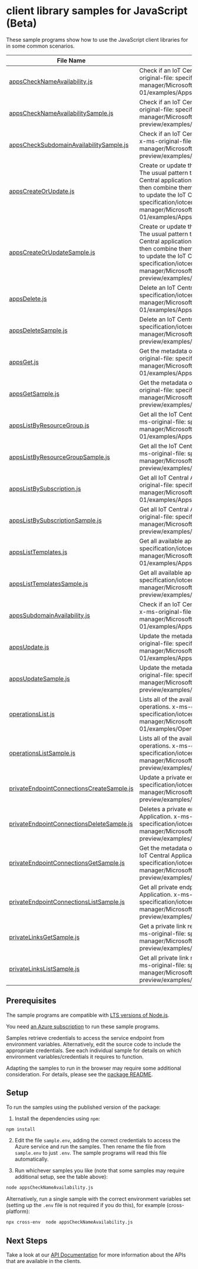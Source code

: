 # client library samples for JavaScript (Beta)

These sample programs show how to use the JavaScript client libraries for in some common scenarios.

| **File Name**                                                                       | **Description**                                                                                                                                                                                                                                                                                                                                                                                                                    |
| ----------------------------------------------------------------------------------- | ---------------------------------------------------------------------------------------------------------------------------------------------------------------------------------------------------------------------------------------------------------------------------------------------------------------------------------------------------------------------------------------------------------------------------------- |
| [appsCheckNameAvailability.js][appschecknameavailability]                           | Check if an IoT Central application name is available. x-ms-original-file: specification/iotcentral/resource-manager/Microsoft.IoTCentral/stable/2021-06-01/examples/Apps_CheckNameAvailability.json                                                                                                                                                                                                                               |
| [appsCheckNameAvailabilitySample.js][appschecknameavailabilitysample]               | Check if an IoT Central application name is available. x-ms-original-file: specification/iotcentral/resource-manager/Microsoft.IoTCentral/preview/2021-11-01-preview/examples/Apps_CheckNameAvailability.json                                                                                                                                                                                                                      |
| [appsCheckSubdomainAvailabilitySample.js][appschecksubdomainavailabilitysample]     | Check if an IoT Central application subdomain is available. x-ms-original-file: specification/iotcentral/resource-manager/Microsoft.IoTCentral/preview/2021-11-01-preview/examples/Apps_CheckSubdomainAvailability.json                                                                                                                                                                                                            |
| [appsCreateOrUpdate.js][appscreateorupdate]                                         | Create or update the metadata of an IoT Central application. The usual pattern to modify a property is to retrieve the IoT Central application metadata and security metadata, and then combine them with the modified values in a new body to update the IoT Central application. x-ms-original-file: specification/iotcentral/resource-manager/Microsoft.IoTCentral/stable/2021-06-01/examples/Apps_CreateOrUpdate.json          |
| [appsCreateOrUpdateSample.js][appscreateorupdatesample]                             | Create or update the metadata of an IoT Central application. The usual pattern to modify a property is to retrieve the IoT Central application metadata and security metadata, and then combine them with the modified values in a new body to update the IoT Central application. x-ms-original-file: specification/iotcentral/resource-manager/Microsoft.IoTCentral/preview/2021-11-01-preview/examples/Apps_CreateOrUpdate.json |
| [appsDelete.js][appsdelete]                                                         | Delete an IoT Central application. x-ms-original-file: specification/iotcentral/resource-manager/Microsoft.IoTCentral/stable/2021-06-01/examples/Apps_Delete.json                                                                                                                                                                                                                                                                  |
| [appsDeleteSample.js][appsdeletesample]                                             | Delete an IoT Central application. x-ms-original-file: specification/iotcentral/resource-manager/Microsoft.IoTCentral/preview/2021-11-01-preview/examples/Apps_Delete.json                                                                                                                                                                                                                                                         |
| [appsGet.js][appsget]                                                               | Get the metadata of an IoT Central application. x-ms-original-file: specification/iotcentral/resource-manager/Microsoft.IoTCentral/stable/2021-06-01/examples/Apps_Get.json                                                                                                                                                                                                                                                        |
| [appsGetSample.js][appsgetsample]                                                   | Get the metadata of an IoT Central application. x-ms-original-file: specification/iotcentral/resource-manager/Microsoft.IoTCentral/preview/2021-11-01-preview/examples/Apps_Get.json                                                                                                                                                                                                                                               |
| [appsListByResourceGroup.js][appslistbyresourcegroup]                               | Get all the IoT Central Applications in a resource group. x-ms-original-file: specification/iotcentral/resource-manager/Microsoft.IoTCentral/stable/2021-06-01/examples/Apps_ListByResourceGroup.json                                                                                                                                                                                                                              |
| [appsListByResourceGroupSample.js][appslistbyresourcegroupsample]                   | Get all the IoT Central Applications in a resource group. x-ms-original-file: specification/iotcentral/resource-manager/Microsoft.IoTCentral/preview/2021-11-01-preview/examples/Apps_ListByResourceGroup.json                                                                                                                                                                                                                     |
| [appsListBySubscription.js][appslistbysubscription]                                 | Get all IoT Central Applications in a subscription. x-ms-original-file: specification/iotcentral/resource-manager/Microsoft.IoTCentral/stable/2021-06-01/examples/Apps_ListBySubscription.json                                                                                                                                                                                                                                     |
| [appsListBySubscriptionSample.js][appslistbysubscriptionsample]                     | Get all IoT Central Applications in a subscription. x-ms-original-file: specification/iotcentral/resource-manager/Microsoft.IoTCentral/preview/2021-11-01-preview/examples/Apps_ListBySubscription.json                                                                                                                                                                                                                            |
| [appsListTemplates.js][appslisttemplates]                                           | Get all available application templates. x-ms-original-file: specification/iotcentral/resource-manager/Microsoft.IoTCentral/stable/2021-06-01/examples/Apps_Templates.json                                                                                                                                                                                                                                                         |
| [appsListTemplatesSample.js][appslisttemplatessample]                               | Get all available application templates. x-ms-original-file: specification/iotcentral/resource-manager/Microsoft.IoTCentral/preview/2021-11-01-preview/examples/Apps_Templates.json                                                                                                                                                                                                                                                |
| [appsSubdomainAvailability.js][appssubdomainavailability]                           | Check if an IoT Central application subdomain is available. x-ms-original-file: specification/iotcentral/resource-manager/Microsoft.IoTCentral/stable/2021-06-01/examples/Apps_CheckSubdomainAvailability.json                                                                                                                                                                                                                     |
| [appsUpdate.js][appsupdate]                                                         | Update the metadata of an IoT Central application. x-ms-original-file: specification/iotcentral/resource-manager/Microsoft.IoTCentral/stable/2021-06-01/examples/Apps_Update.json                                                                                                                                                                                                                                                  |
| [appsUpdateSample.js][appsupdatesample]                                             | Update the metadata of an IoT Central application. x-ms-original-file: specification/iotcentral/resource-manager/Microsoft.IoTCentral/preview/2021-11-01-preview/examples/Apps_Update.json                                                                                                                                                                                                                                         |
| [operationsList.js][operationslist]                                                 | Lists all of the available IoT Central Resource Provider operations. x-ms-original-file: specification/iotcentral/resource-manager/Microsoft.IoTCentral/stable/2021-06-01/examples/Operations_List.json                                                                                                                                                                                                                            |
| [operationsListSample.js][operationslistsample]                                     | Lists all of the available IoT Central Resource Provider operations. x-ms-original-file: specification/iotcentral/resource-manager/Microsoft.IoTCentral/preview/2021-11-01-preview/examples/Operations_List.json                                                                                                                                                                                                                   |
| [privateEndpointConnectionsCreateSample.js][privateendpointconnectionscreatesample] | Update a private endpoint connection. x-ms-original-file: specification/iotcentral/resource-manager/Microsoft.IoTCentral/preview/2021-11-01-preview/examples/PrivateEndpointConnections_Update.json                                                                                                                                                                                                                                |
| [privateEndpointConnectionsDeleteSample.js][privateendpointconnectionsdeletesample] | Deletes a private endpoint connection from the IoT Central Application. x-ms-original-file: specification/iotcentral/resource-manager/Microsoft.IoTCentral/preview/2021-11-01-preview/examples/PrivateEndpointConnections_Delete.json                                                                                                                                                                                              |
| [privateEndpointConnectionsGetSample.js][privateendpointconnectionsgetsample]       | Get the metadata of a private endpoint connection for the IoT Central Application. x-ms-original-file: specification/iotcentral/resource-manager/Microsoft.IoTCentral/preview/2021-11-01-preview/examples/PrivateEndpointConnections_Get.json                                                                                                                                                                                      |
| [privateEndpointConnectionsListSample.js][privateendpointconnectionslistsample]     | Get all private endpoint connections of a IoT Central Application. x-ms-original-file: specification/iotcentral/resource-manager/Microsoft.IoTCentral/preview/2021-11-01-preview/examples/PrivateEndpointConnections_List.json                                                                                                                                                                                                     |
| [privateLinksGetSample.js][privatelinksgetsample]                                   | Get a private link resource of a IoT Central Application. x-ms-original-file: specification/iotcentral/resource-manager/Microsoft.IoTCentral/preview/2021-11-01-preview/examples/PrivateLinks_Get.json                                                                                                                                                                                                                             |
| [privateLinksListSample.js][privatelinkslistsample]                                 | Get all private link resources of a IoT Central Application. x-ms-original-file: specification/iotcentral/resource-manager/Microsoft.IoTCentral/preview/2021-11-01-preview/examples/PrivateLinks_List.json                                                                                                                                                                                                                         |

## Prerequisites

The sample programs are compatible with [LTS versions of Node.js](https://nodejs.org/about/releases/).

You need [an Azure subscription][freesub] to run these sample programs.

Samples retrieve credentials to access the service endpoint from environment variables. Alternatively, edit the source code to include the appropriate credentials. See each individual sample for details on which environment variables/credentials it requires to function.

Adapting the samples to run in the browser may require some additional consideration. For details, please see the [package README][package].

## Setup

To run the samples using the published version of the package:

1. Install the dependencies using `npm`:

```bash
npm install
```

2. Edit the file `sample.env`, adding the correct credentials to access the Azure service and run the samples. Then rename the file from `sample.env` to just `.env`. The sample programs will read this file automatically.

3. Run whichever samples you like (note that some samples may require additional setup, see the table above):

```bash
node appsCheckNameAvailability.js
```

Alternatively, run a single sample with the correct environment variables set (setting up the `.env` file is not required if you do this), for example (cross-platform):

```bash
npx cross-env  node appsCheckNameAvailability.js
```

## Next Steps

Take a look at our [API Documentation][apiref] for more information about the APIs that are available in the clients.

[appschecknameavailability]: https://github.com/Azure/azure-sdk-for-js/blob/main/sdk/iotcentral/arm-iotcentral/samples/v7-beta/javascript/appsCheckNameAvailability.js
[appschecknameavailabilitysample]: https://github.com/Azure/azure-sdk-for-js/blob/main/sdk/iotcentral/arm-iotcentral/samples/v7-beta/javascript/appsCheckNameAvailabilitySample.js
[appschecksubdomainavailabilitysample]: https://github.com/Azure/azure-sdk-for-js/blob/main/sdk/iotcentral/arm-iotcentral/samples/v7-beta/javascript/appsCheckSubdomainAvailabilitySample.js
[appscreateorupdate]: https://github.com/Azure/azure-sdk-for-js/blob/main/sdk/iotcentral/arm-iotcentral/samples/v7-beta/javascript/appsCreateOrUpdate.js
[appscreateorupdatesample]: https://github.com/Azure/azure-sdk-for-js/blob/main/sdk/iotcentral/arm-iotcentral/samples/v7-beta/javascript/appsCreateOrUpdateSample.js
[appsdelete]: https://github.com/Azure/azure-sdk-for-js/blob/main/sdk/iotcentral/arm-iotcentral/samples/v7-beta/javascript/appsDelete.js
[appsdeletesample]: https://github.com/Azure/azure-sdk-for-js/blob/main/sdk/iotcentral/arm-iotcentral/samples/v7-beta/javascript/appsDeleteSample.js
[appsget]: https://github.com/Azure/azure-sdk-for-js/blob/main/sdk/iotcentral/arm-iotcentral/samples/v7-beta/javascript/appsGet.js
[appsgetsample]: https://github.com/Azure/azure-sdk-for-js/blob/main/sdk/iotcentral/arm-iotcentral/samples/v7-beta/javascript/appsGetSample.js
[appslistbyresourcegroup]: https://github.com/Azure/azure-sdk-for-js/blob/main/sdk/iotcentral/arm-iotcentral/samples/v7-beta/javascript/appsListByResourceGroup.js
[appslistbyresourcegroupsample]: https://github.com/Azure/azure-sdk-for-js/blob/main/sdk/iotcentral/arm-iotcentral/samples/v7-beta/javascript/appsListByResourceGroupSample.js
[appslistbysubscription]: https://github.com/Azure/azure-sdk-for-js/blob/main/sdk/iotcentral/arm-iotcentral/samples/v7-beta/javascript/appsListBySubscription.js
[appslistbysubscriptionsample]: https://github.com/Azure/azure-sdk-for-js/blob/main/sdk/iotcentral/arm-iotcentral/samples/v7-beta/javascript/appsListBySubscriptionSample.js
[appslisttemplates]: https://github.com/Azure/azure-sdk-for-js/blob/main/sdk/iotcentral/arm-iotcentral/samples/v7-beta/javascript/appsListTemplates.js
[appslisttemplatessample]: https://github.com/Azure/azure-sdk-for-js/blob/main/sdk/iotcentral/arm-iotcentral/samples/v7-beta/javascript/appsListTemplatesSample.js
[appssubdomainavailability]: https://github.com/Azure/azure-sdk-for-js/blob/main/sdk/iotcentral/arm-iotcentral/samples/v7-beta/javascript/appsSubdomainAvailability.js
[appsupdate]: https://github.com/Azure/azure-sdk-for-js/blob/main/sdk/iotcentral/arm-iotcentral/samples/v7-beta/javascript/appsUpdate.js
[appsupdatesample]: https://github.com/Azure/azure-sdk-for-js/blob/main/sdk/iotcentral/arm-iotcentral/samples/v7-beta/javascript/appsUpdateSample.js
[operationslist]: https://github.com/Azure/azure-sdk-for-js/blob/main/sdk/iotcentral/arm-iotcentral/samples/v7-beta/javascript/operationsList.js
[operationslistsample]: https://github.com/Azure/azure-sdk-for-js/blob/main/sdk/iotcentral/arm-iotcentral/samples/v7-beta/javascript/operationsListSample.js
[privateendpointconnectionscreatesample]: https://github.com/Azure/azure-sdk-for-js/blob/main/sdk/iotcentral/arm-iotcentral/samples/v7-beta/javascript/privateEndpointConnectionsCreateSample.js
[privateendpointconnectionsdeletesample]: https://github.com/Azure/azure-sdk-for-js/blob/main/sdk/iotcentral/arm-iotcentral/samples/v7-beta/javascript/privateEndpointConnectionsDeleteSample.js
[privateendpointconnectionsgetsample]: https://github.com/Azure/azure-sdk-for-js/blob/main/sdk/iotcentral/arm-iotcentral/samples/v7-beta/javascript/privateEndpointConnectionsGetSample.js
[privateendpointconnectionslistsample]: https://github.com/Azure/azure-sdk-for-js/blob/main/sdk/iotcentral/arm-iotcentral/samples/v7-beta/javascript/privateEndpointConnectionsListSample.js
[privatelinksgetsample]: https://github.com/Azure/azure-sdk-for-js/blob/main/sdk/iotcentral/arm-iotcentral/samples/v7-beta/javascript/privateLinksGetSample.js
[privatelinkslistsample]: https://github.com/Azure/azure-sdk-for-js/blob/main/sdk/iotcentral/arm-iotcentral/samples/v7-beta/javascript/privateLinksListSample.js
[apiref]: https://docs.microsoft.com/javascript/api/@azure/arm-iotcentral?view=azure-node-preview
[freesub]: https://azure.microsoft.com/free/
[package]: https://github.com/Azure/azure-sdk-for-js/tree/main/sdk/iotcentral/arm-iotcentral/README.md
